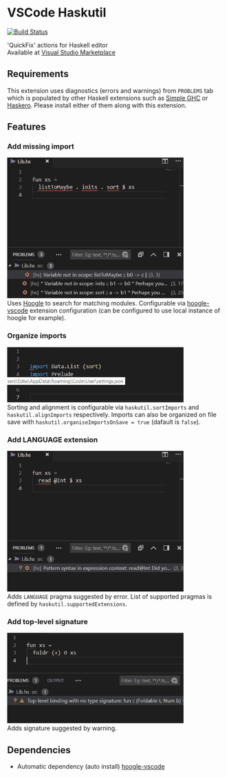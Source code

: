 # VSCode Haskutil
[![Build Status](https://travis-ci.org/EduardSergeev/vscode-haskutil.svg?branch=master)](https://travis-ci.org/EduardSergeev/vscode-haskutil)

'QuickFix' actions for Haskell editor  
Available at [Visual Studio Marketplace](https://marketplace.visualstudio.com/items?itemName=Edka.haskutil)

## Requirements
This extension uses diagnostics (errors and warnings) from `PROBLEMS` tab which is populated by other Haskell extensions such as [Simple GHC](https://marketplace.visualstudio.com/items?itemName=dramforever.vscode-ghc-simple) or [Haskero](https://marketplace.visualstudio.com/items?itemName=Vans.haskero). Please install either of them along with this extension.

## Features

### Add missing import  
![Add missing import](/images/AddImport_sm.gif "Add missing import")  
Uses [Hoogle](https://www.haskell.org/hoogle/) to search for matching modules. Configurable via  [hoogle-vscode](https://marketplace.visualstudio.com/items?itemName=jcanero.hoogle-vscode) extension configuration (can be configured to use local instance of hoogle for example).


### Organize imports  
![Sort imports](/images/OrganizeImports_sm.gif "Sort imports")  
Sorting and alignment is configurable via `haskutil.sortImports` and `haskutil.alignImports` respectively. Imports can also be organized on file save with `haskutil.organiseImportsOnSave = true` (dafault is `false`). 


### Add LANGUAGE extension  
![Add extension](/images/AddExtension_sm.gif "Add extension")  
Adds `LANGUAGE` pragma suggested by error. List of supported pragmas is defined by `haskutil.supportedExtensions`.

### Add top-level signature
![Add top-level signature](  /images/AddSignature_sm.gif "Add top-level signature")  
Adds signature suggested by warning.

## Dependencies

 * Automatic dependency (auto install) [hoogle-vscode](https://marketplace.visualstudio.com/items?itemName=jcanero.hoogle-vscode)
